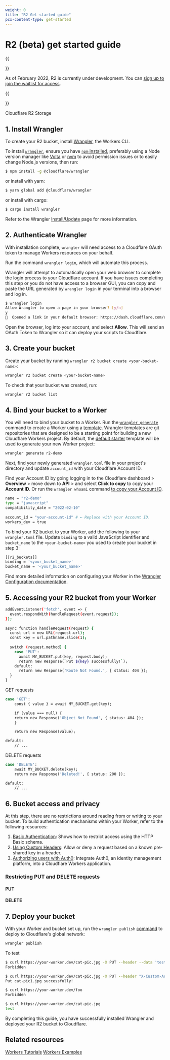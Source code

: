 ```yaml
---
weight: 0
title: "R2 Get started guide"
pcx-content-type: get-started
---
```


# R2 (beta) get started guide

{{<Aside type="note" header="Beta registration">}}

As of February 2022, R2 is currently under development. You can [sign up to join the waitlist for access](https://www.cloudflare.com/r2-storage/).

{{</Aside>}}

Cloudflare R2 Storage 

<!--
R2 product and bucket description

// User creates buckets and decides how to access (HTTP/Worker/CLI).

-->
## 1. Install Wrangler

To create your R2 bucket, install [Wrangler](/get-started/guide#2-install-the-workers-cli), the Workers CLI.

To install [`wrangler`](https://github.com/cloudflare/wrangler), ensure you have [`npm` installed](https://www.npmjs.com/get-npm), preferably using a Node version manager like [Volta](https://volta.sh/) or [nvm](https://github.com/nvm-sh/nvm) to avoid permission issues or to easily change Node.js versions, then run:

```sh
$ npm install -g @cloudflare/wrangler
```
or install with yarn:

```sh
$ yarn global add @cloudflare/wrangler
```
or install with cargo:

```sh
$ cargo install wrangler
```
Refer to the Wrangler [Install/Update](/cli-wrangler/install-update) page for more information.

## 2. Authenticate Wrangler

With installation complete, `wrangler` will need access to a Cloudflare OAuth token to manage Workers resources on your behalf.

Run the command `wrangler login`, which will automate this process.

Wrangler will attempt to automatically open your web browser to complete the login process to your Cloudflare account. If you have issues completing this step or you do not have access to a browser GUI, you can copy and paste the URL generated by `wrangler login` in your terminal into a browser and log in.

```sh
$ wrangler login
Allow Wrangler to open a page in your browser? [y/n]
y
💁  Opened a link in your default browser: https://dash.cloudflare.com/oauth2/...
```

Open the browser, log into your account, and select **Allow**. This will send an OAuth Token to Wrangler so it can deploy your scripts to Cloudflare.

## 3. Create your bucket

Create your bucket by running `wrangler r2 bucket create <your-bucket-name>`:

```sh
wrangler r2 bucket create <your-bucket-name>
```

To check that your bucket was created, run:

```sh
wrangler r2 bucket list
```

## 4. Bind your bucket to a Worker

You will need to bind your bucket to a Worker. Run the [`wrangler generate`](/workers/cli-wrangler/commands#generate) command to create a Worker using a [template](/workers/get-started/quickstarts#templates). Wrangler templates are git repositories that are designed to be a starting point for building a new Cloudflare Workers project. By default, the [default starter](https://github.com/cloudflare/worker-template) template will be used to generate your new Worker project:

```sh
wrangler generate r2-demo
```

Next, find your newly generated `wrangler.toml` file in your project's directory and update `account_id` with your Cloudflare Account ID. 

Find your Account ID by going logging in to the Cloudflare dashboard > **Overview** > move down to **API** > and select **Click to copy** to copy your **Account ID**. Or run the `wrangler whoami` command [to copy your Account ID](/workers/get-started/guide#6-preview-your-project).

```sh
name = "r2-demo"
type = "javascript"
compatibility_date = "2022-02-10"
 
account_id = "your-account-id" # ← Replace with your Account ID.
workers_dev = true
```

To bind your R2 bucket to your Worker, add the following to your `wrangler.toml` file. Update `binding` to a valid JavaScript identifier and `bucket_name` to the `<your-bucket-name>` you used to create your bucket in step 3:

```sh
[[r2_buckets]]
binding = '<your_bucket_name>'
bucket_name = '<your_bucket_name>'
```

Find more detailed information on configuring your Worker in the [Wrangler Configuration documentation](/workers/cli-wrangler/configuration).

<!--
// Buckets API 
// User downloads a file.
-->

## 5. Accessing your R2 bucket from your Worker



```sh
addEventListener('fetch', event => {
  event.respondWith(handleRequest(event.request));
});
 
async function handleRequest(request) {
  const url = new URL(request.url);
  const key = url.pathname.slice(1);
 
  switch (request.method) {
    case 'PUT':
      await MY_BUCKET.put(key, request.body);
      return new Response(`Put ${key} successfully!`);
    default:
      return new Response('Route Not Found.', { status: 404 });
  }
}
```

GET requests

```sh
case 'GET':
    const { value } = await MY_BUCKET.get(key);

    if (value === null) {
    return new Response('Object Not Found', { status: 404 });
    }

    return new Response(value);

default:
    // ...
```

DELETE requests

```sh
case 'DELETE':
    await MY_BUCKET.delete(key);
    return new Response('Deleted!', { status: 200 });

default:
    // ...
```

<!--
// User decides whether to make the bucket public.
-->

## 6. Bucket access and privacy

At this step, there are no restrictions around reading from or writing to your bucket. To build authentication mechanisms within your Worker, refer to the following resources:

1. [Basic Authentication](/workers/examples/basic-auth): Shows how to restrict access using the HTTP Basic schema.
2. [Using Custom Headers](/workers/examples/auth-with-headers): Allow or deny a request based on a known pre-shared key in a header.
3. [Authorizing users with Auth0](/workers/tutorials/authorize-users-with-auth0#overview): Integrate Auth0, an identity management platform, into a Cloudflare Workers application.

### Restricting PUT and DELETE requests

#### PUT

#### DELETE

## 7. Deploy your bucket

With your Worker and bucket set up, run the `wrangler publish` [command](/workers/cli-wrangler/commands#publish) to deploy to Cloudflare's global network:

```sh
wrangler publish
```

To test

```sh
$ curl https://your-worker.dev/cat-pic.jpg -X PUT --header --data 'test'
Forbidden

$ curl https://your-worker.dev/cat-pic.jpg -X PUT --header "X-Custom-Auth-Key: *********" --data 'test'
Put cat-pic1.jpg successfully!

$ curl https://your-worker.dev/foo
Forbidden

$ curl https://your-worker.dev/cat-pic.jpg
test
```

By completing this guide, you have successfully installed Wrangler and deployed your R2 bucket to Cloudflare.

## Related resources

[Workers Tutorials](https://developers.cloudflare.com/workers/tutorials)
[Workers Examples](https://developers.cloudflare.com/workers/examples)